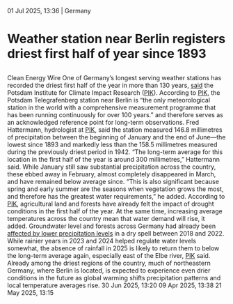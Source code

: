 01 Jul 2025, 13:36
| 
Germany
# Weather station near Berlin registers driest first half of year since 1893
## 
Clean Energy Wire
One of Germany’s longest serving weather stations has recorded the driest first half of the year in more than 130 years, [said](https://www.pik-potsdam.de/en/news/latest-news/eng) the Potsdam Institute for Climate Impact Research ([PIK](https://www.cleanenergywire.org/experts/pik-potsdam-institute-climate-impact-research)). According to [PIK](https://www.cleanenergywire.org/experts/pik-potsdam-institute-climate-impact-research), the Potsdam Telegrafenberg station near Berlin is “the only meteorological station in the world with a comprehensive measurement programme that has been running continuously for over 100 years.” and therefore serves as an acknowledged reference point for long-term observations.
Fred Hattermann, hydrologist at [PIK](https://www.cleanenergywire.org/experts/pik-potsdam-institute-climate-impact-research), said the station measured 146.8 millimetres of precipitation between the beginning of January and the end of June—the lowest since 1893 and markedly less than the 158.5 millimetres measured during the previously driest period in 1942.
“The long-term average for this location in the first half of the year is around 300 millimetres,” Hattermann said. While January still saw substantial precipitation across the country, these ebbed away in February, almost completely disappeared in March, and have remained below average since. “This is also significant because spring and early summer are the seasons when vegetation grows the most, and therefore has the greatest water requirements,” he added.
According to [PIK](https://www.cleanenergywire.org/experts/pik-potsdam-institute-climate-impact-research), agricultural land and forests have already felt the impact of drought conditions in the first half of the year. At the same time, increasing average temperatures across the country mean that water demand will rise, it added.
Groundwater level and forests across Germany had already been [affected by lower precipitation levels](https://www.cleanenergywire.org/news/only-one-five-trees-german-forests-are-healthy-govt-report) in a dry spell between 2018 and 2022. While rainier years in 2023 and 2024 helped regulate water levels somewhat, the absence of rainfall in 2025 is likely to return them to below the long-term average again, especially east of the Elbe river, [PIK](https://www.cleanenergywire.org/experts/pik-potsdam-institute-climate-impact-research) said.
Already among the driest regions of the country, much of northeastern Germany, where Berlin is located, is expected to experience even drier conditions in the future as global warming shifts precipitation patterns and local temperature averages rise.
30 Jun 2025, 13:20
09 Apr 2025, 13:38
21 May 2025, 13:15